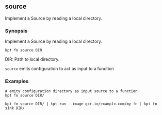 ## source

Implement a Source by reading a local directory.

### Synopsis

Implement a Source by reading a local directory.

    kpt fn source DIR

  DIR:
    Path to local directory.

`source` emits configuration to act as input to a function

### Examples

    # emity configuration directory as input source to a function
    kpt fn source DIR/

    kpt fn source DIR/ | kpt run --image gcr.io/example.com/my-fn | kpt fn sink DIR/
